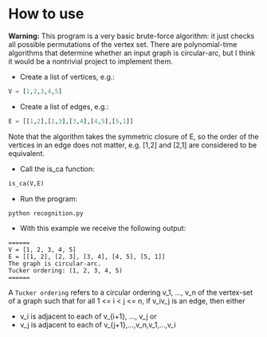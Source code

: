 # How to use

**Warning:**
This program is a very basic brute-force algorithm:
it just checks all possible permutations of the vertex set.
There are polynomial-time algorithms that determine
whether an input graph is circular-arc, but I think it would be a
nontrivial project to implement them.

- Create a list of vertices, e.g.:
```python
V = [1,2,3,4,5]
```

- Create a list of edges, e.g.:
```python
E = [[1,2],[2,3],[3,4],[4,5],[5,1]]
```

Note that the algorithm takes the symmetric closure of E,
so the order of the vertices in an edge does not matter,
e.g. [1,2] and [2,1] are considered to be equivalent.

- Call the is_ca function:
```python
is_ca(V,E)
```

- Run the program:
```
python recognition.py
```

- With this example we receive the following output:
```
======
V = [1, 2, 3, 4, 5]
E = [[1, 2], [2, 3], [3, 4], [4, 5], [5, 1]]
The graph is circular-arc.
Tucker ordering: (1, 2, 3, 4, 5)
======
```

A `Tucker ordering` refers to a circular ordering 
v_1, ..., v_n of the vertex-set of a graph such that
for all 1 <= i < j <= n, if v_iv_j is an edge, then
either 
- v_i is adjacent to each of v_{i+1}, ..., v_j
or
- v_j is adjacent to each of v_{j+1},...,v_n,v_1,...,v_i
